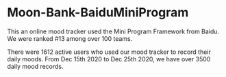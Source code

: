 # Moon-Bank-BaiduMiniProgram
This an online mood tracker used the Mini Program Framework from Baidu.
We were ranked #13 among over 100 teams. 

There were 1612 active users who used our mood tracker to record their daily moods. From Dec 15th 2020 to Dec 25th 2020, we have over 3500 daily mood records.

